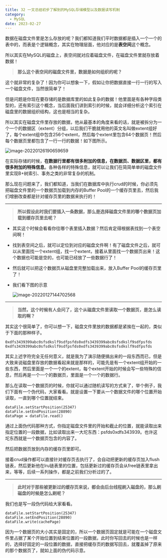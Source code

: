 ```yaml
---
title: 32 一文总结初步了解到的MySQL存储模型以及数据读写机制
category:
  - MySQL
date: 2023-02-27
---
```


<!-- more -->


数据在磁盘文件里是怎么存放的呢？我们都知道我们平时数据都是插入一个一个的表中的，而表是个逻辑概念，其实在物理层面，他对应的是**表空间**这个概念。

所以其实在MySQL的磁盘上，表空间就对应着磁盘文件，在磁盘文件里就存放着数据！

> **那么这个表空间的磁盘文件里，数据是如何组织的呢？**

这个就非常的复杂了！因为你可以想象一下，假如让你把数据直接一行一行的写入一个磁盘文件，当然很简单了！

但是问题是你现在要存储的是数据库里的如此复杂的数据！他里面是有各种字段类型的，还有索引这个概念，当后面我们讲到索引的时候，就会详细分析这个索引在磁盘里的数据组织结构，这也是相当的复杂。

所以其实在磁盘文件里存放的数据，他从最基本的角度来看的话，就是被拆分为一个一个的数据区（extent）分组，以后我们干脆就用他的英文名叫做extent组好了，每个extent组中包含256个extent，然后每个extent里包含64个数据页！然后每个数据页里都包含了一行一行的数据！如下图所示。

<img src="https://studyimages.oss-cn-beijing.aliyuncs.com/img/mysql/01-33/202210201132384.png" alt="image-20220126190659659"/>

在实际存储的时候，**在数据行里都有很多附加的信息，在数据页、数据区里，都有很多附加的特殊信息**。各种各样的特殊信息，就可以让我们在简简单单的磁盘文件里实现B+树索引、事务之类的非常复杂的机制。

那么现在问题来了，我们都知道，当我们在数据库中执行crud的时候，你必须先把磁盘文件里的一个数据页加载到内存的Buffer Pool的一个缓存页里去，然后我们增删改查都是针对缓存页里的数据来执行的！



---



> **所以假设此时我们要插入一条数据，那么是选择磁盘文件里的哪个数据页加载到缓存页里去呢？**

- 其实这个时候会看看你往哪个表里插入数据？然后肯定得根据表找到一个表空间啊！

- 找到表空间之后，就可以定位到对应的磁盘文件啊！有了磁盘文件之后，就可以从里面找一个extent组，找一个extent，接着从里面找一个数据页出来！这个数据也可能是空的，也可能已经放了一些数据行了！

- 然后就可以把这个数据页从磁盘里完整加载出来，放入Buffer Pool的缓存页里了！

- 我们看下图的示意

  <img src="https://studyimages.oss-cn-beijing.aliyuncs.com/img/mysql/01-33/202210201132385.png" alt="image-20220127144702568"/>

---



> **当然，这个时候有人会问了，这个从磁盘文件里读取一个数据页，是怎么读取的啊？**

其实这个很简单了，你可以想一下，磁盘文件里放的数据都是紧挨在一起的，类似于下面的那种样子。

```
0xdfs3439399abc0sfsdkslf9sdfpsfds0xdfs3439399abc0sfsdkslf9sdfpsfds
0xdfs3439399abc0sfsdkslf9sdfpsfds0xdfs3439399abc0sfsdkslf9sdfpsfds
```

其实上述字符完全无任何意义，就是我为了演示随便搞出来的一段东西而已，但是大致来说磁盘里存放的数据看起来就是那样的，可能先是有一个extent组开始的一些东西，然后里面是一个一个的extent，每个extent开始的时候会写一些特殊的信息，然后再是一个一个的数据页，里面是一个一个的数据行。

那么在读取一个数据页的时候，你就可以通过随机读写的方式来了，举个例子，我们下面有一个伪代码，大家看看。就是设置一下要从一个数据文件的哪个位置开始读取，一直到哪个位置就结束。

```
dataFile.setStartPosition(25347)
dataFile.setEndPosition(28890)
dataPage = dataFile.read()
```

通过上面伪代码那种方式，你指定磁盘文件里的开始和截止的位置，就能读取出来指定位置的一段数据，比如读取出来一大坨东西：psfds0xdfs343939。也许这坨东西就是一个数据页包含的内容了。

然后把数据页放到内存的缓存页里即可。

接着crud操作都可以直接针对缓存页去执行了，会自动把更新的缓存页加入flush链表，然后更新他在lru链表里的位置，包括更新过的缓存页会从free链表里拿出来，等等，后续一系列操作，都是之前我们分析过的了。



---



> **此时对于那些被更新过的缓存页来说，都会由后台线程刷入磁盘的，那么刷磁盘的时候是怎么刷呢？**

我们也是写一段伪代码给大家看看。

```
dataFile.setStartPosition(25347)
dataFile.setEndPosition(28890)
dataFile.write(cachePage)
```

因为一个数据页的大小其实是固定的，所以一个数据页固定就是可能在一个磁盘文件里占据了某个开始位置到结束位置的一段数据，此时你写回去的时候也是一样的，选择好固定的一段位置的数据，直接把缓存页的数据写回去，就覆盖掉了原来的那个数据页了，就如上面的伪代码示意。
